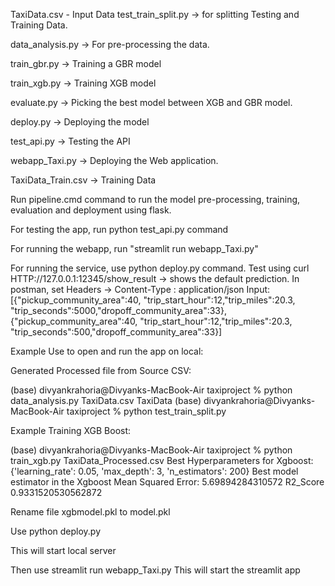 TaxiData.csv - Input Data
test_train_split.py -> for splitting Testing and Training Data.

data_analysis.py -> For pre-processing the data.

train_gbr.py -> Training a GBR model

train_xgb.py -> Training XGB model

evaluate.py -> Picking the best model between XGB and GBR model.

deploy.py -> Deploying the model

test_api.py -> Testing the API

webapp_Taxi.py -> Deploying the Web application.

TaxiData_Train.csv -> Training Data

Run pipeline.cmd command to run the model pre-processing, training, evaluation and deployment using flask.

For testing the app, run python test_api.py command

For running the webapp, run "streamlit run webapp_Taxi.py"

For running the service, use python deploy.py command.
Test using curl HTTP://127.0.0.1:12345/show_result -> shows the default prediction.
In postman, set Headers -> Content-Type : application/json
Input:
[{"pickup_community_area":40, "trip_start_hour":12,"trip_miles":20.3, "trip_seconds":5000,"dropoff_community_area":33},{"pickup_community_area":40, "trip_start_hour":12,"trip_miles":20.3, "trip_seconds":500,"dropoff_community_area":33}]





Example Use to open and run the app on local:



Generated Processed file from Source CSV:

(base) divyankrahoria@Divyanks-MacBook-Air taxiproject % python data_analysis.py TaxiData.csv
TaxiData
(base) divyankrahoria@Divyanks-MacBook-Air taxiproject % python test_train_split.py 


Example Training XGB Boost:

(base) divyankrahoria@Divyanks-MacBook-Air taxiproject % python train_xgb.py TaxiData_Processed.csv 
Best Hyperparameters for Xgboost: {'learning_rate': 0.05, 'max_depth': 3, 'n_estimators': 200}
Best model estimator in the Xgboost
Mean Squared Error: 5.69894284310572
R2_Score 0.9331520530562872

Rename file xgbmodel.pkl to model.pkl

Use python deploy.py

This will start local server


Then use streamlit run webapp_Taxi.py
This will start the streamlit app




